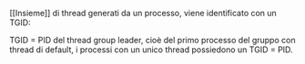 [[Insieme]] di thread generati da un processo, viene identificato con un TGID:

TGID = PID del thread group leader, cioè del primo processo del gruppo con thread di default, i processi con un unico thread possiedono un TGID = PID.
